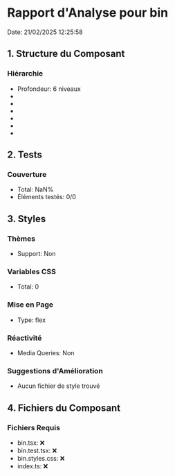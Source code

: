 # Rapport d'Analyse pour bin

Date: 21/02/2025 12:25:58

## 1. Structure du Composant

### Hiérarchie

- Profondeur: 6 niveaux
- <version>
- <version>
- <range>
- <level>
- <identifier>
- <base>

## 2. Tests

### Couverture

- Total: NaN%
- Éléments testés: 0/0

## 3. Styles

### Thèmes

- Support: Non

### Variables CSS

- Total: 0

### Mise en Page

- Type: flex

### Réactivité

- Media Queries: Non

### Suggestions d'Amélioration

- Aucun fichier de style trouvé

## 4. Fichiers du Composant

### Fichiers Requis

- bin.tsx: ❌
- bin.test.tsx: ❌
- bin.styles.css: ❌
- index.ts: ❌
